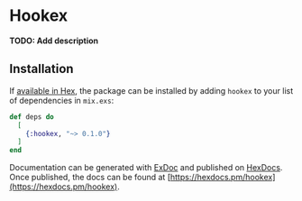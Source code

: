 # Hookex

**TODO: Add description**

## Installation

If [available in Hex](https://hex.pm/docs/publish), the package can be installed
by adding `hookex` to your list of dependencies in `mix.exs`:

```elixir
def deps do
  [
    {:hookex, "~> 0.1.0"}
  ]
end
```

Documentation can be generated with [ExDoc](https://github.com/elixir-lang/ex_doc)
and published on [HexDocs](https://hexdocs.pm). Once published, the docs can
be found at [https://hexdocs.pm/hookex](https://hexdocs.pm/hookex).

